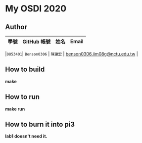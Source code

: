 # My OSDI 2020

## Author

| 學號 | GitHub 帳號 | 姓名 | Email |
| --- | ----------- | --- | --- |

|`0853401`| `Benson0306` | `陳建宏` | benson0306.iim08g@nctu.edu.tw |

## How to build

**make**

## How to run

**make run**

## How to burn it into pi3

**lab1 doesn't need it.**
